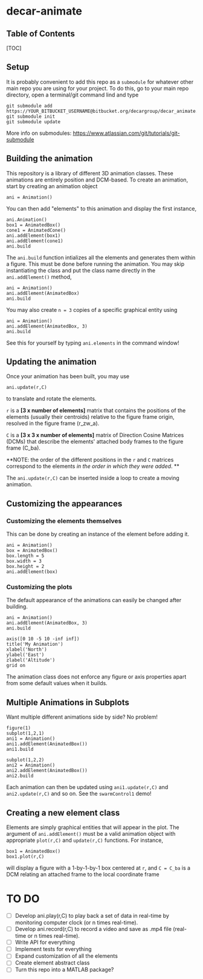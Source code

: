 # decar-animate

## Table of Contents
[TOC]

## Setup
It is probably convenient to add this repo as a `submodule` for whatever other main repo you are using for your project. To do this, go to your main repo directory, open a terminal/git command lind and type


    git submodule add https://YOUR_BITBUCKET_USERNAME@bitbucket.org/decargroup/decar_animate.git
    git submodule init
    git submodule update
    
More info on submodules: https://www.atlassian.com/git/tutorials/git-submodule 
## Building the animation
This repository is a library of different 3D animation classes. These animations are entirely position and DCM-based. To create an animation, start by creating an animation object

    ani = Animation() 

You can then add "elements" to this animation and display the first instance,

    ani.Animation()
    box1 = AnimatedBox()
    cone1 = AnimatedCone()
    ani.addElement(box1)
    ani.addElement(cone1)
    ani.build
    
The `ani.build` function intializes all the elements and generates them within a figure. This must be done before running the animation. You may skip instantiating the class and put the class name directly in the `ani.addElement()` method,
    
    ani = Animation()
    ani.addElement(AnimatedBox)
    ani.build
    
You may also create `n = 3` copies of a specific graphical entity using

    ani = Animation()
    ani.addElement(AnimatedBox, 3)
    ani.build
    
See this for yourself by typing `ani.elements` in the command window!

## Updating the animation
Once your animation has been built, you may use

    ani.update(r,C)
    
to translate and rotate the elements. 

`r` is a **[3 x number of elements]** matrix that contains the positions of the elements (usually their centroids) relative to the figure frame origin, resolved in the figure frame (r_zw_a).

`C` is a **[3 x 3 x number of elements]** matrix of Direction Cosine Matrices (DCMs) that describe the elements' attached body frames to the figure frame (C_ba).

**NOTE: the order of the different positions in the `r` and `C` matrices correspond to the elements *in the order in which they were added*. **

The `ani.update(r,C)` can be inserted inside a loop to create a moving animation.

## Customizing the appearances
### Customizing the elements themselves
This can be done by creating an instance of the element before adding it.

    ani = Animation()
    box = AnimatedBox()
    box.length = 5
    box.width = 3
    box.height = 2
    ani.addElement(box)

    
### Customizing the plots
The default appearance of the animations can easily be changed after building.

    ani = Animation()
    ani.addElement(AnimatedBox, 3)
    ani.build
    
    axis([0 10 -5 10 -inf inf])
    title('My Animation')
    xlabel('North')
    ylabel('East')
    zlabel('Altitude')
    grid on

The animation class does not enforce any figure or axis properties apart from some default values when it builds.

## Multiple Animations in Subplots
Want multiple different animations side by side? No problem! 

    figure(1)
    subplot(1,2,1)
    ani1 = Animation()
    ani1.addElement(AnimatedBox())
    ani1.build
    
    subplot(1,2,2)
    ani2 = Animation()
    ani2.addElement(AnimatedBox())
    ani2.build
    
Each animation can then be updated using `ani1.update(r,C)` and `ani2.update(r,C)` and so on. See the `swarmControl1` demo!


## Creating a new element class
Elements are simply graphical entities that will appear in the plot. The argument of `ani.addElement()` must be a valid animation object with appropriate `plot(r,C)` and `update(r,C)` functions. For instance,

    box1 = AnimatedBox()
    box1.plot(r,C)

will display a figure with a 1-by-1-by-1 box centered at `r`, and `C = C_ba` is a DCM relating an attached frame to the local coordinate frame

# TO DO

- [ ] Develop ani.play(r,C) to play back a set of data in real-time by monitoring computer clock (or n times real-time). 
- [ ] Develop ani.record(r,C) to record a video and save as .mp4 file (real-time or n times real-time).
- [ ] Write API for everything
- [ ] Implement tests for everything
- [ ] Expand customization of all the elements
- [ ] Create element abstract class
- [ ] Turn this repo into a MATLAB package?